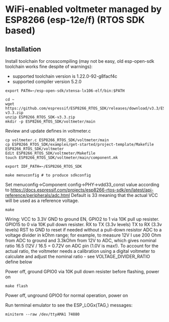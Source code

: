 # WiFi-enabled voltmeter managed by ESP8266 (esp-12e/f) (RTOS SDK based)

## Installation

Install toolchain for crosscompiling (may not be easy, old esp-open-sdk toolchain works fine despite of warnings):
- supported toolchain version is 1.22.0-92-g8facf4c
- supported compiler version 5.2.0

```
export PATH=~/esp-open-sdk/xtensa-lx106-elf/bin:$PATH

cd ~
wget https://github.com/espressif/ESP8266_RTOS_SDK/releases/download/v3.3/ESP8266_RTOS_SDK-v3.3.zip
unzip ESP8266_RTOS_SDK-v3.3.zip
mkdir -p ESP8266_RTOS_SDK/voltmeter/main
```

Review and update defines in voltmeter.c

```
cp voltmeter.c ESP8266_RTOS_SDK/voltmeter/main
cp ESP8266_RTOS_SDK/examples/get-started/project-template/Makefile ESP8266_RTOS_SDK/voltmeter
Edit ESP8266_RTOS_SDK/voltmeter/Makefile
touch ESP8266_RTOS_SDK/voltmeter/main/component.mk

export IDF_PATH=~/ESP8266_RTOS_SDK

make menuconfig # to produce sdkconfig
```

Set menuconfig->Component config->PHY->vdd33_const value according to 
https://docs.espressif.com/projects/esp8266-rtos-sdk/en/latest/api-reference/peripherals/adc.html
Default is 33 meaning that the actual VCC will be used as a reference voltage.

```
make
```

Wiring:
VCC to 3.3V
GND to ground
EN, GPIO2 to 1 via 10K pull up resister.
GPIO15 to 0 via 10K pull down resister.
RX to TX (3.3v levels)
TX to RX (3.3v levels)
RST to GND to reset if needed without a pull-down resistor
ADC to a voltage divider in kOhm range; for example, to measure 12V
I use 200 Ohm from ADC to ground and 3.3kOhm from 12V to ADC, which
gives nominal ratio 16.5 (12V / 16.5 = 0.72V on ADC pin (1.0V is max!). 
To account for the actual ratio, the voltmeter needs a calibration 
using a digital voltmeter to calculate and adjust the nominal ratio - 
see VOLTAGE_DIVIDER_RATIO define below

Power off, ground GPIO0 via 10K pull down resister before flashing, power on

```
make flash
```

Power off, unground GPIO0 for normal operation, power on

Run terminal emulator to see the ESP_LOGx(TAG,) messages:

```
miniterm --raw /dev/ttyAMA1 74880
```
